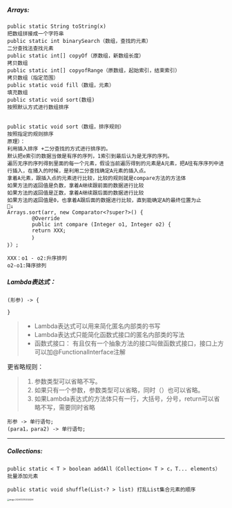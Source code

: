 ##### Arrays:

```
public static String toString(x)
把数组拼接成一个字符串
public static int binarySearch（数组，查找的元素）
二分查找法查找元素
public static int[] copyOf（原数组，新数组长度）
拷贝数组
public static int[] copyofRange（原数组，起始索引，结束索引）
拷贝数组（指定范围）
public static void fill（数组，元素）
填充数组
public static void sort(数组)
按照默认方式进行数组排序


public static void sort（数组，排序规则）
按照指定的规则排序
原理）：
利用插入排序 +二分查找的方式进行排序的。
默认把e索引的数据当做是有序的序列，1索引到最后认为是无序的序列。
遍历无序的序列得到里面的每一个元素，假设当前遍历得到的元素是A元素，把A往有序序列中进行插入，在捅入的时候，是利用二分查找确定A元素的插入点。
拿着A元素，跟插入点的元素进行比较，比较的规则就是compare方法的方法体
如果方法的返回值是负数，拿着A继续跟前面的数据进行比较
如果方法的返回值是正数，拿着A继续跟后面的数据进行比较
如果方法的返回值是0，也拿着A跟后面的数据进行比较，直到能确定A的最终位置为止
🌰↓
Arrays.sort(arr, new Comparator<?super?>() {
		@Override
		public int compare (Integer o1, Integer o2) {
		return XXX;
		｝
｝）;

XXX：o1 - o2:升序排列
o2-o1:降序排列
```

##### Lambda表达式：

```
(形参) -> {

}
```

> - Lambda表达式可以用来简化匿名内部类的书写
> - ﻿﻿Lambda表达式只能简化函数式接口的匿名内部类的写法
> - ﻿﻿函数式接口：
>    有且仅有一个抽象方法的接口叫做函数式接口，接口上方可以加@Functionallnterface注解

更省略规则：

> 1. ﻿﻿参数类型可以省略不写。
> 2. ﻿﻿如果只有一个参数，参数类型可以省略，同时（）也可以省略。
> 3. ﻿﻿如果Lambda表达式的方法体只有一行，大括号，分号，return可以省略不写，需要同时省略

```
形参 -> 单行语句;
(para1，para2) -> 单行语句;
```

------

##### Collections:

```
public static < T > boolean addAll（Collection< T > c，T... elements） 批量添加元素

public static void shuffle(List‹? > list) 打乱List集合元素的顺序
```

<img src="https://picgo172.oss-cn-qingdao.aliyuncs.com/img/image-20240120155558284.png" alt="image-20240120155558284" style="zoom:30%;" />
